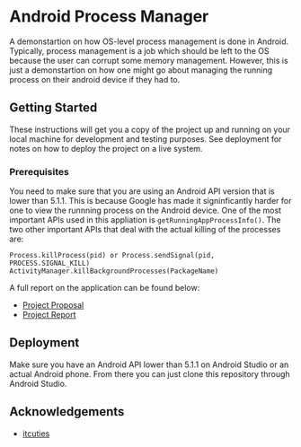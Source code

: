 # Android Process Manager
A demonstartion on how OS-level process management is done in Android. Typically, process management is a job which should be left to the 
OS because the user can corrupt some memory management. However, this is just a demonstartion on how one might go about
managing the running process on their android device if they had to. 

## Getting Started
These instructions will get you a copy of the project up and running on your local machine for development and testing purposes. See deployment for notes on how to deploy the project on a live system.

### Prerequisites
You need to make sure that you are using an Android API version that is lower than 5.1.1. This is because Google has made it 
signinficantly harder for one to view the runnning process on the Android device. One of the most important APIs
used in this appliation is ```getRunningAppProcessInfo()```. 
The two other important APIs that deal with the actual killing of the processes are: 
```
Process.killProcess(pid) or Process.sendSignal(pid, PROCESS.SIGNAL_KILL)
ActivityManager.killBackgroundProcesses(PackageName)
```
A full report on the application can be found below:
* [Project Proposal](https://drive.google.com/file/d/1JoafqpxZwuYotIc1tgREnLs90rGOLAFq/view?usp=sharing)
* [Project Report](https://drive.google.com/file/d/1-HS-UUOJPVPL_cNWUU33mSpoZy0CP7kh/view?usp=sharing)

## Deployment
Make sure you have an Android API lower than 5.1.1 on Android Studio or an actual Android phone. From there you can just clone this repository
through Android Studio.

## Acknowledgements
* [itcuties](http://www.itcuties.com/android/how-to-get-running-process-list-and-traffic-statistics/)
